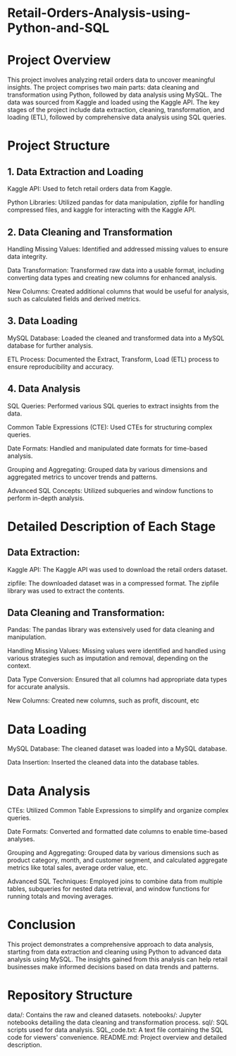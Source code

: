 # Retail-Orders-Analysis-using-Python-and-SQL

# Project Overview

This project involves analyzing retail orders data to uncover meaningful insights. The project comprises two main parts: data cleaning and transformation using Python, followed by data analysis using MySQL. The data was sourced from Kaggle and loaded using the Kaggle API. The key stages of the project include data extraction, cleaning, transformation, and loading (ETL), followed by comprehensive data analysis using SQL queries.

# Project Structure

## 1. Data Extraction and Loading

Kaggle API: Used to fetch retail orders data from Kaggle.

Python Libraries: Utilized pandas for data manipulation, zipfile for handling compressed files, and kaggle for interacting with the Kaggle API.

## 2. Data Cleaning and Transformation

Handling Missing Values: Identified and addressed missing values to ensure data integrity.

Data Transformation: Transformed raw data into a usable format, including converting data types and creating new columns for enhanced analysis.

New Columns: Created additional columns that would be useful for analysis, such as calculated fields and derived metrics.

## 3. Data Loading

MySQL Database: Loaded the cleaned and transformed data into a MySQL database for further analysis.

ETL Process: Documented the Extract, Transform, Load (ETL) process to ensure reproducibility and accuracy.

## 4. Data Analysis

SQL Queries: Performed various SQL queries to extract insights from the data.

Common Table Expressions (CTE): Used CTEs for structuring complex queries.

Date Formats: Handled and manipulated date formats for time-based analysis.

Grouping and Aggregating: Grouped data by various dimensions and aggregated metrics to uncover trends and patterns.

Advanced SQL Concepts: Utilized subqueries and window functions to perform in-depth analysis.

# Detailed Description of Each Stage

## Data Extraction: 
Kaggle API: The Kaggle API was used to download the retail orders dataset.

zipfile: The downloaded dataset was in a compressed format. The zipfile library was used to extract the contents.

## Data Cleaning and Transformation:
Pandas: The pandas library was extensively used for data cleaning and manipulation.

Handling Missing Values: Missing values were identified and handled using various strategies such as imputation and removal, depending on the context.

Data Type Conversion: Ensured that all columns had appropriate data types for accurate analysis.

New Columns: Created new columns, such as profit, discount, etc

# Data Loading

MySQL Database: The cleaned dataset was loaded into a MySQL database.

Data Insertion: Inserted the cleaned data into the database tables.

# Data Analysis

CTEs: Utilized Common Table Expressions to simplify and organize complex queries.

Date Formats: Converted and formatted date columns to enable time-based analyses.

Grouping and Aggregating: Grouped data by various dimensions such as product category, month, and customer segment, and calculated aggregate metrics like total sales, average order value, etc.

Advanced SQL Techniques: Employed joins to combine data from multiple tables, subqueries for nested data retrieval, and window functions for running totals and moving averages.

# Conclusion

This project demonstrates a comprehensive approach to data analysis, starting from data extraction and cleaning using Python to advanced data analysis using MySQL. The insights gained from this analysis can help retail businesses make informed decisions based on data trends and patterns.

# Repository Structure
data/: Contains the raw and cleaned datasets.
notebooks/: Jupyter notebooks detailing the data cleaning and transformation process.
sql/: SQL scripts used for data analysis.
SQL_code.txt: A text file containing the SQL code for viewers' convenience.
README.md: Project overview and detailed description.
